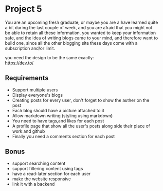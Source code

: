 # Project 5

You are an upcoming fresh graduate, or maybe you are a have learned quite a bit during the last couple of week, and you are afraid that you might not be able to retain all these information, you wanted to keep your information safe, and the idea of writing blogs came to your mind, and therefore want to build one, since all the other blogging site these days come with a subscription and/or limit.

you need the design to be the same exactly:   
https://dev.to/   

## Requirements

- Support multiple users
- Display everyone's blogs
- Creating posts for every user, don't forget to show the auther on the post
- Each blog should have a picture attached to it
- Allow markdown writing (styling using markdown)
- You need to have tags,and likes for each post
- A profile page that show all the user's posts along side their place of work and github
- Finally you need a comments section for each post

## Bonus

- support searching content
- support filtering content using tags
- have a read-later section for each user
- make the website responsive
- link it with a backend 
